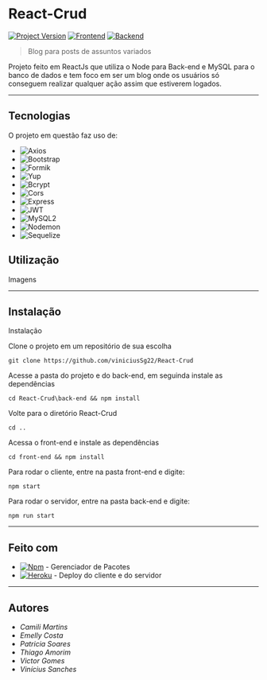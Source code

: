 # React-Crud
[![Project Version][version-image]][version-url]
[![Frontend][Frontend-image]][Frontend-url]
[![Backend][Backend-image]][Backend-url]

> Blog para posts de assuntos variados

Projeto feito em ReactJs que utiliza o Node para Back-end e MySQL para o banco de dados e tem foco em ser um blog onde os usuários só conseguem realizar qualquer ação assim que estiverem logados.

---
## Tecnologias

O projeto em questão faz uso de:

* ![Axios][axios]
* ![Bootstrap][bootstrap]
* ![Formik][formik]
* ![Yup][yup]
* ![Bcrypt][bcrypt]
* ![Cors][cors]
* ![Express][express]
* ![JWT][jwt]
* ![MySQL2][mysql2]
* ![Nodemon][nodemon]
* ![Sequelize][sequelize]

## Utilização

Imagens

---

## Instalação

Instalação

Clone o projeto em um repositório de sua escolha
```
git clone https://github.com/viniciusSg22/React-Crud
```

Acesse a pasta do projeto e do back-end, em seguinda instale as dependências
```
cd React-Crud\back-end && npm install
```

Volte para o diretório React-Crud
```
cd ..
```

Acessa o front-end e instale as dependências
```
cd front-end && npm install
```

Para rodar o cliente, entre na pasta front-end e digite:
```
npm start
```

Para rodar o servidor, entre na pasta back-end e digite:
```
npm run start
```

---
## Feito com

* [![Npm][npm]][npm-url] - Gerenciador de Pacotes
* [![Heroku][heroku]][heroku-url] - Deploy do cliente e do servidor

---
## Autores

* *Camili Martins*
* *Emelly Costa*
* *Patricia Soares*
* *Thiago Amorim*
* *Victor Gomes*
* *Vinícius Sanches*

<!-- Links e imagens -->
[npm-url]: https://www.npmjs.com/
[heroku-url]: https://dashboard.heroku.com/apps
[version-image]: https://img.shields.io/badge/Version-1.0.0-brightgreen?style=for-the-badge&logo=appveyor
[version-url]: https://img.shields.io/badge/version-1.0.0-green
[Frontend-image]: https://img.shields.io/badge/Frontend-React-blue?style=for-the-badge
[Frontend-url]: https://img.shields.io/badge/Frontend-React-blue?style=for-the-badge
[Backend-image]: https://img.shields.io/badge/Backend-Node-important?style=for-the-badge
[Backend-url]: https://img.shields.io/badge/Backend-Node-important?style=for-the-badge
[axios]: https://img.shields.io/badge/Frontend-Axios-blue?style=for-the-badge
[bootstrap]: https://img.shields.io/badge/Frontend-Bootstrap-blue?style=for-the-badge
[formik]: https://img.shields.io/badge/Frontend-Formik-blue?style=for-the-badge
[yup]: https://img.shields.io/badge/Frontend-Yup-blue?style=for-the-badge
[bcrypt]: https://img.shields.io/badge/Backend-Bcrypt-important?style=for-the-badge
[cors]: https://img.shields.io/badge/Backend-Cors-important?style=for-the-badge
[express]: https://img.shields.io/badge/Backend-Express-important?style=for-the-badge
[jwt]: https://img.shields.io/badge/Backend-JWT-important?style=for-the-badge
[mysql2]: https://img.shields.io/badge/Backend-MySQL2-important?style=for-the-badge
[nodemon]: https://img.shields.io/badge/Backend-Nodemon-important?style=for-the-badge
[sequelize]: https://img.shields.io/badge/Backend-Sequelize-important?style=for-the-badge
[npm]: https://img.shields.io/badge/NPM-npm-important?style=for-the-badge
[heroku]: https://img.shields.io/badge/Heroku-HerokuCLI-important?style=for-the-badge